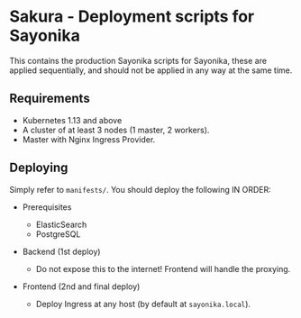 # Sakura - Deployment scripts for Sayonika

This contains the production Sayonika scripts for Sayonika, these are applied sequentially, and should not be applied in any way at the same time.


## Requirements

- Kubernetes 1.13 and above
- A cluster of at least 3 nodes (1 master, 2 workers).
- Master with Nginx Ingress Provider.

## Deploying

Simply refer to `manifests/`. You should deploy the following IN ORDER:

- Prerequisites
  - ElasticSearch
  - PostgreSQL

- Backend (1st deploy)
  - Do not expose this to the internet! Frontend will handle the proxying.

- Frontend (2nd and final deploy)
  - Deploy Ingress at any host (by default at `sayonika.local`).

